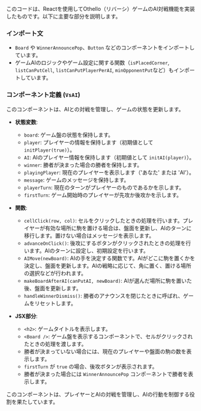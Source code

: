 

このコードは、Reactを使用してOthello（リバーシ）ゲームのAI対戦機能を実装したものです。以下に主要な部分を説明します。

### インポート文
- `Board` や `WinnerAnnouncePop`、`Button` などのコンポーネントをインポートしています。
- ゲームAIのロジックやゲーム設定に関する関数（`isPlacedCorner`, `listCanPutCell`, `listCanPutPlayerPerAI`, `minOpponentPut`など）もインポートしています。

### コンポーネント定義 (`VsAI`)
このコンポーネントは、AIとの対戦を管理し、ゲームの状態を更新します。

- **状態変数**:
  - `board`: ゲーム盤の状態を保持します。
  - `player`: プレイヤーの情報を保持します（初期値として `initPlayer(true)`）。
  - `AI`: AIのプレイヤー情報を保持します（初期値として `initAI(player)`）。
  - `winner`: 勝者が決まった場合の勝者を保持します。
  - `playingPlayer`: 現在のプレイヤーを表示します（'あなた' または 'AI'）。
  - `message`: ゲームのメッセージを保持します。
  - `playerTurn`: 現在のターンがプレイヤーのものであるかを示します。
  - `firstTurn`: ゲーム開始時のプレイヤーが先攻か後攻かを示します。

- **関数**:
  - `cellClick(row, col)`: セルをクリックしたときの処理を行います。プレイヤーが有効な場所に駒を置ける場合は、盤面を更新し、AIのターンに移行します。置けない場合はメッセージを表示します。
  - `advanceOnClick()`: 後攻にするボタンがクリックされたときの処理を行います。AIのターンに設定し、初期設定を行います。
  - `AIMove(newBoard)`: AIの手を決定する関数です。AIがどこに駒を置くかを決定し、盤面を更新します。AIの戦略に応じて、角に置く、置ける場所の選択などが行われます。
  - `makeBoardAfterAI(canPutAI, newBoard)`: AIが選んだ場所に駒を置いた後、盤面を更新します。
  - `handleWinnerDismiss()`: 勝者のアナウンスを閉じたときに呼ばれ、ゲームをリセットします。

- **JSX部分**:
  - `<h2>`: ゲームタイトルを表示します。
  - `<Board />`: ゲーム盤を表示するコンポーネントで、セルがクリックされたときの処理を渡します。
  - 勝者が決まっていない場合には、現在のプレイヤーや盤面の駒の数を表示します。
  - `firstTurn` が `true` の場合、後攻ボタンが表示されます。
  - 勝者が決まった場合には `WinnerAnnouncePop` コンポーネントで勝者を表示します。

このコンポーネントは、プレイヤーとAIの対戦を管理し、AIの行動を制御する役割を果たしています。
